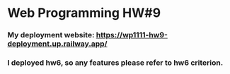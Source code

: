 # Web Programming HW#9
### My deployment website: https://wp1111-hw9-deployment.up.railway.app/
### I deployed hw6, so any features please refer to hw6 criterion.